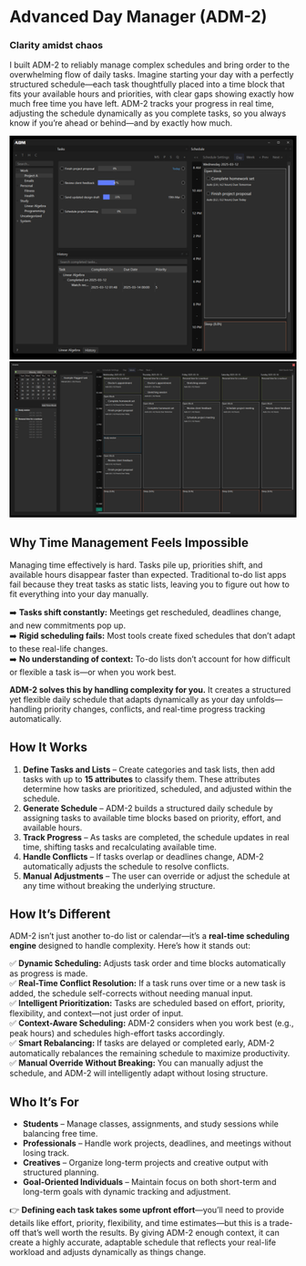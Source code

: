# Advanced Day Manager (ADM-2)  
### Clarity amidst chaos  
I built ADM-2 to reliably manage complex schedules and bring order to the overwhelming flow of daily tasks. Imagine starting your day with a perfectly structured schedule—each task thoughtfully placed into a time block that fits your available hours and priorities, with clear gaps showing exactly how much free time you have left. ADM-2 tracks your progress in real time, adjusting the schedule dynamically as you complete tasks, so you always know if you’re ahead or behind—and by exactly how much.  

![Home View](home_view.png)
![Schedule View](schedule_view.png)

## **Why Time Management Feels Impossible**  
Managing time effectively is hard. Tasks pile up, priorities shift, and available hours disappear faster than expected. Traditional to-do list apps fail because they treat tasks as static lists, leaving you to figure out how to fit everything into your day manually.  

➡️ **Tasks shift constantly:** Meetings get rescheduled, deadlines change, and new commitments pop up.  
➡️ **Rigid scheduling fails:** Most tools create fixed schedules that don’t adapt to these real-life changes.  
➡️ **No understanding of context:** To-do lists don’t account for how difficult or flexible a task is—or when you work best.  

**ADM-2 solves this by handling complexity for you.** It creates a structured yet flexible daily schedule that adapts dynamically as your day unfolds—handling priority changes, conflicts, and real-time progress tracking automatically.  

## **How It Works**  
1. **Define Tasks and Lists** – Create categories and task lists, then add tasks with up to **15 attributes** to classify them. These attributes determine how tasks are prioritized, scheduled, and adjusted within the schedule.  
2. **Generate Schedule** – ADM-2 builds a structured daily schedule by assigning tasks to available time blocks based on priority, effort, and available hours.  
3. **Track Progress** – As tasks are completed, the schedule updates in real time, shifting tasks and recalculating available time.  
4. **Handle Conflicts** – If tasks overlap or deadlines change, ADM-2 automatically adjusts the schedule to resolve conflicts.  
5. **Manual Adjustments** – The user can override or adjust the schedule at any time without breaking the underlying structure.  

## **How It’s Different**  
ADM-2 isn’t just another to-do list or calendar—it’s a **real-time scheduling engine** designed to handle complexity. Here’s how it stands out:  

✅ **Dynamic Scheduling:** Adjusts task order and time blocks automatically as progress is made.  
✅ **Real-Time Conflict Resolution:** If a task runs over time or a new task is added, the schedule self-corrects without needing manual input.  
✅ **Intelligent Prioritization:** Tasks are scheduled based on effort, priority, flexibility, and context—not just order of input.  
✅ **Context-Aware Scheduling:** ADM-2 considers when you work best (e.g., peak hours) and schedules high-effort tasks accordingly.  
✅ **Smart Rebalancing:** If tasks are delayed or completed early, ADM-2 automatically rebalances the remaining schedule to maximize productivity.  
✅ **Manual Override Without Breaking:** You can manually adjust the schedule, and ADM-2 will intelligently adapt without losing structure.  

## **Who It’s For**  
- **Students** – Manage classes, assignments, and study sessions while balancing free time.  
- **Professionals** – Handle work projects, deadlines, and meetings without losing track.  
- **Creatives** – Organize long-term projects and creative output with structured planning.  
- **Goal-Oriented Individuals** – Maintain focus on both short-term and long-term goals with dynamic tracking and adjustment.  

👉 **Defining each task takes some upfront effort**—you’ll need to provide details like effort, priority, flexibility, and time estimates—but this is a trade-off that’s well worth the results. By giving ADM-2 enough context, it can create a highly accurate, adaptable schedule that reflects your real-life workload and adjusts dynamically as things change.